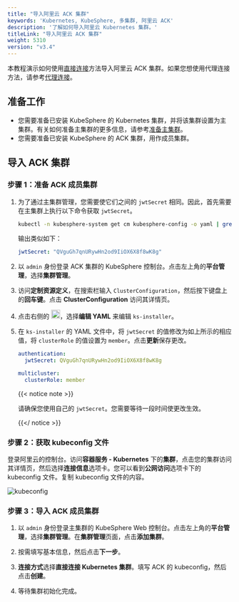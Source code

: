 ```yaml
---
title: "导入阿里云 ACK 集群"
keywords: 'Kubernetes, KubeSphere, 多集群, 阿里云 ACK'
description: '了解如何导入阿里云 Kubernetes 集群。'
titleLink: "导入阿里云 ACK 集群"
weight: 5310
version: "v3.4"
---
```


本教程演示如何使用[直接连接](../../../multicluster-management/enable-multicluster/direct-connection/)方法导入阿里云 ACK 集群。如果您想使用代理连接方法，请参考[代理连接](../../../multicluster-management/enable-multicluster/agent-connection/)。

## 准备工作

- 您需要准备已安装 KubeSphere 的 Kubernetes 集群，并将该集群设置为主集群。有关如何准备主集群的更多信息，请参考[准备主集群](../../../multicluster-management/enable-multicluster/direct-connection/#准备-host-集群)。
- 您需要准备已安装 KubeSphere 的 ACK 集群，用作成员集群。

## 导入 ACK 集群

### 步骤 1：准备 ACK 成员集群

1. 为了通过主集群管理，您需要使它们之间的 `jwtSecret` 相同。因此，首先需要在主集群上执行以下命令获取 `jwtSecret`。

   ```bash
   kubectl -n kubesphere-system get cm kubesphere-config -o yaml | grep -v "apiVersion" | grep jwtSecret
   ```

   输出类似如下：

   ```yaml
   jwtSecret: "QVguGh7qnURywHn2od9IiOX6X8f8wK8g"
   ```

2. 以 `admin` 身份登录 ACK 集群的 KubeSphere 控制台。点击左上角的**平台管理**，选择**集群管理**。

3. 访问**定制资源定义**，在搜索栏输入 `ClusterConfiguration`，然后按下键盘上的**回车键**。点击 **ClusterConfiguration** 访问其详情页。

4. 点击右侧的 <img src="/images/docs/v3.x/zh-cn/multicluster-management/import-cloud-hosted-k8s/import-ack/three-dots.png" height="20px">，选择**编辑 YAML** 来编辑 `ks-installer`。

5. 在 `ks-installer` 的 YAML 文件中，将 `jwtSecret` 的值修改为如上所示的相应值，将 `clusterRole` 的值设置为 `member`。点击**更新**保存更改。

   ```yaml
   authentication:
     jwtSecret: QVguGh7qnURywHn2od9IiOX6X8f8wK8g
   ```

   ```yaml
   multicluster:
     clusterRole: member
   ```

   {{< notice note >}}

   请确保您使用自己的 `jwtSecret`。您需要等待一段时间使更改生效。

   {{</ notice >}}

### 步骤 2：获取 kubeconfig 文件

登录阿里云的控制台。访问**容器服务 - Kubernetes** 下的**集群**，点击您的集群访问其详情页，然后选择**连接信息**选项卡。您可以看到**公网访问**选项卡下的 kubeconfig 文件。复制 kubeconfig 文件的内容。

![kubeconfig](/images/docs/v3.x/zh-cn/multicluster-management/import-cloud-hosted-k8s/import-ack/kubeconfig.png)

### 步骤 3：导入 ACK 成员集群

1. 以 `admin` 身份登录主集群的 KubeSphere Web 控制台。点击左上角的**平台管理**，选择**集群管理**。在**集群管理**页面，点击**添加集群**。

2. 按需填写基本信息，然后点击**下一步**。

3. **连接方式**选择**直接连接 Kubernetes 集群**。填写 ACK 的 kubeconfig，然后点击**创建**。

4. 等待集群初始化完成。
